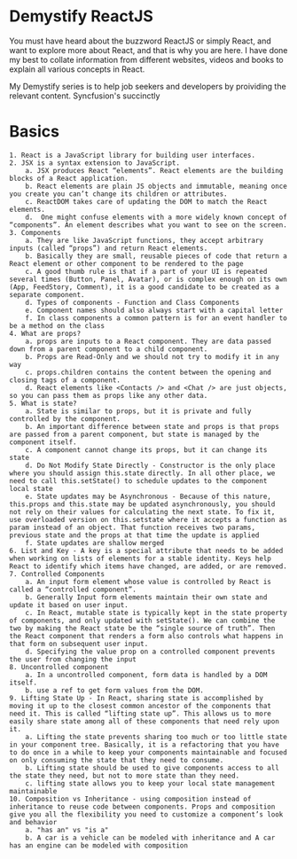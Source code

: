 # Demystify ReactJS
You must have heard about the buzzword ReactJS or simply React, and want to explore more about React, and that is why you are here. I have done my best to collate information from different websites, videos and books to explain all various concepts in React.

My Demystify series is to help job seekers and developers by proividing the relevant content.  Syncfusion's succinctly

# Basics

	1. React is a JavaScript library for building user interfaces.
	2. JSX is a syntax extension to JavaScript. 
		a. JSX produces React “elements”. React elements are the building blocks of a React application. 
		b. React elements are plain JS objects and immutable, meaning once you create you can’t change its children or attributes. 
		c. ReactDOM takes care of updating the DOM to match the React elements.
		d.  One might confuse elements with a more widely known concept of “components”. An element describes what you want to see on the screen. 
	3. Components 
		a. They are like JavaScript functions, they accept arbitrary inputs (called “props”) and return React elements. 
		b. Basically they are small, reusable pieces of code that return a React element or other component to be rendered to the page
		c. A good thumb rule is that if a part of your UI is repeated several times (Button, Panel, Avatar), or is complex enough on its own (App, FeedStory, Comment), it is a good candidate to be created as a separate component.
		d. Types of components - Function and Class Components
		e. Component names should also always start with a capital letter
		f. In class components a common pattern is for an event handler to be a method on the class
	4. What are props? 
		a. props are inputs to a React component. They are data passed down from a parent component to a child component.
		b. Props are Read-Only and we should not try to modify it in any way
		c. props.children contains the content between the opening and closing tags of a component.
		d. React elements like <Contacts /> and <Chat /> are just objects, so you can pass them as props like any other data.
	5. What is state?
		a. State is similar to props, but it is private and fully controlled by the component.
		b. An important difference between state and props is that props are passed from a parent component, but state is managed by the component itself. 
		c. A component cannot change its props, but it can change its state
		d. Do Not Modify State Directly - Constructor is the only place where you should assign this.state directly. In all other place, we need to call this.setState() to schedule updates to the component local state
		e. State updates may be Asynchronous - Because of this nature, this.props and this.state may be updated asynchronously, you should not rely on their values for calculating the next state. To fix it, use overloaded version on this.setstate where it accepts a function as param instead of an object. That function receives two params, previous state and the props at that time the update is applied
		f. State updates are shallow merged
	6. List and Key - A key is a special attribute that needs to be added when working on lists of elements for a stable identity. Keys help React to identify which items have changed, are added, or are removed. 
	7. Controlled Components
		a. An input form element whose value is controlled by React is called a “controlled component”.
		b. Generally Input form elements maintain their own state and update it based on user input. 
		c. In React, mutable state is typically kept in the state property of components, and only updated with setState(). We can combine the two by making the React state be the “single source of truth”. Then the React component that renders a form also controls what happens in that form on subsequent user input. 
		d. Specifying the value prop on a controlled component prevents the user from changing the input 
	8. Uncontrolled component
		a. In a uncontrolled component, form data is handled by a DOM itself.
		b. use a ref to get form values from the DOM.
	9. Lifting State Up - In React, sharing state is accomplished by moving it up to the closest common ancestor of the components that need it. This is called “lifting state up”. This allows us to more easily share state among all of these components that need rely upon it. 
		a. Lifting the state prevents sharing too much or too little state in your component tree. Basically, it is a refactoring that you have to do once in a while to keep your components maintainable and focused on only consuming the state that they need to consume.
		b. Lifting state should be used to give components access to all the state they need, but not to more state than they need.
		c. lifting state allows you to keep your local state management maintainable
	10. Composition vs Inheritance - using composition instead of inheritance to reuse code between components. Props and composition give you all the flexibility you need to customize a component’s look and behavior
		a. "has an" vs "is a"
		b. A car is a vehicle can be modeled with inheritance and A car has an engine can be modeled with composition

